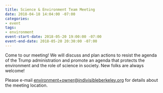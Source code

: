 ```yaml
---
title: Science & Environment Team Meeting
date: 2018-04-18 14:04:00 -07:00
categories:
- event
tags:
- environment
event-start-date: 2018-05-20 19:00:00 -07:00
event-end-date: 2018-05-20 20:30:00 -07:00
---
```


Come to our meeting! We will discuss and plan actions to resist the agenda of the Trump administration and promote an agenda that protects the environment and the role of science in society. New folks are always welcome!

Please e-mail environment+owner@indivisibleberkeley.org for details about the meeting location.